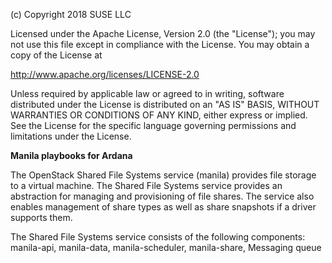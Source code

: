 
(c) Copyright 2018 SUSE LLC

Licensed under the Apache License, Version 2.0 (the "License"); you may
not use this file except in compliance with the License. You may obtain
a copy of the License at

http://www.apache.org/licenses/LICENSE-2.0

Unless required by applicable law or agreed to in writing, software
distributed under the License is distributed on an "AS IS" BASIS, WITHOUT
WARRANTIES OR CONDITIONS OF ANY KIND, either express or implied. See the
License for the specific language governing permissions and limitations
under the License.


**Manila playbooks for Ardana**

The OpenStack Shared File Systems service (manila) provides file storage to
a virtual machine. The Shared File Systems service provides an abstraction
for managing and provisioning of file shares. The service also enables
management of share types as well as share snapshots if a driver supports them.

The Shared File Systems service consists of the following components:
manila-api, manila-data, manila-scheduler, manila-share, Messaging queue
